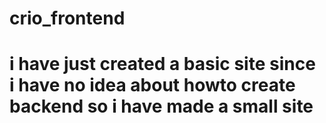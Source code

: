 # crio_frontend
# i have just created a basic site since i have no idea about howto create backend so i have made a small site 
